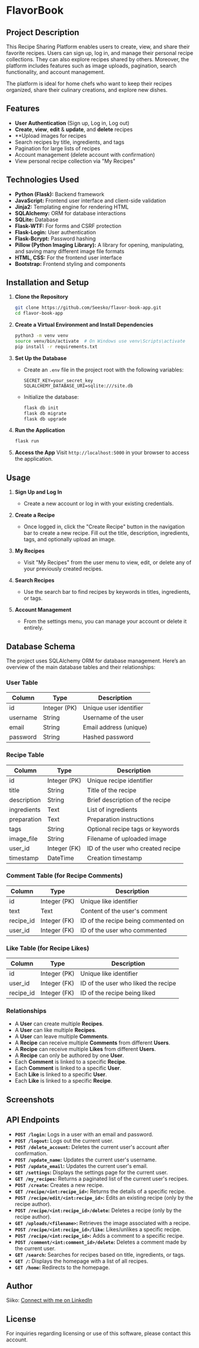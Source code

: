 # FlavorBook

## Project Description
This Recipe Sharing Platform enables users to create, view, and share their favorite recipes. Users can sign up, log in, and manage their personal recipe collections. They can also explore recipes shared by others. Moreover, the platform includes features such as image uploads, pagination, search functionality, and account management.

The platform is ideal for home chefs who want to keep their recipes organized, share their culinary creations, and explore new dishes.

## Features
- **User Authentication** (Sign up, Log in, Log out)
- **Create**, **view**, **edit** & **update**, and **delete** recipes
- **Upload images for recipes
- Search recipes by title, ingredients, and tags
- Pagination for large lists of recipes
- Account management (delete account with confirmation)
- View personal recipe collection via "My Recipes"

## Technologies Used
- **Python (Flask):** Backend framework
- **JavaScript:** Frontend user interface and client-side validation
- **Jinja2:** Templating engine for rendering HTML
- **SQLAlchemy:** ORM for database interactions
- **SQLite:** Database
- **Flask-WTF:** For forms and CSRF protection
- **Flask-Login:** User authentication
- **Flask-Bcrypt:** Password hashing
- **Pillow (Python Imaging Library):** A library for opening, manipulating, and saving many different image file formats
- **HTML, CSS:** For the frontend user interface
- **Bootstrap:** Frontend styling and components

## Installation and Setup
1. **Clone the Repository**
    ```bash
    git clone https://github.com/Seesko/flavor-book-app.git
    cd flavor-book-app
    ```

2. **Create a Virtual Environment and Install Dependencies**
    ```bash
    python3 -m venv venv
    source venv/bin/activate  # On Windows use venv\Scripts\activate
    pip install -r requirements.txt
    ```

3. **Set Up the Database**
    - Create an `.env` file in the project root with the following variables:
      ```
      SECRET_KEY=your_secret_key
      SQLALCHEMY_DATABASE_URI=sqlite:///site.db
      ```
    - Initialize the database:
      ```bash
      flask db init
      flask db migrate
      flask db upgrade
      ```

4. **Run the Application**
    ```bash
    flask run
    ```

5. **Access the App**
    Visit `http://localhost:5000` in your browser to access the application.

## Usage
1. **Sign Up and Log In**
   - Create a new account or log in with your existing credentials.

2. **Create a Recipe**
   - Once logged in, click the "Create Recipe" button in the navigation bar to create a new recipe. Fill out the title, description, ingredients, tags, and optionally upload an image.

3. **My Recipes**
   - Visit "My Recipes" from the user menu to view, edit, or delete any of your previously created recipes.

4. **Search Recipes**
   - Use the search bar to find recipes by keywords in titles, ingredients, or tags.

5. **Account Management**
   - From the settings menu, you can manage your account or delete it entirely.

## Database Schema

The project uses SQLAlchemy ORM for database management. Here’s an overview of the main database tables and their relationships:

### User Table
| Column    | Type           | Description                |
|-----------|----------------|----------------------------|
| id        | Integer (PK)   | Unique user identifier     |
| username  | String         | Username of the user       |
| email     | String         | Email address (unique)     |
| password  | String         | Hashed password            |

### Recipe Table
| Column      | Type           | Description                        |
|-------------|----------------|------------------------------------|
| id          | Integer (PK)   | Unique recipe identifier           |
| title       | String         | Title of the recipe                |
| description | String         | Brief description of the recipe    |
| ingredients | Text           | List of ingredients                |
| preparation | Text           | Preparation instructions           |
| tags        | String         | Optional recipe tags or keywords   |
| image_file  | String         | Filename of uploaded image         |
| user_id     | Integer (FK)   | ID of the user who created recipe  |
| timestamp   | DateTime       | Creation timestamp                 |

### Comment Table (for Recipe Comments)
| Column    | Type           | Description                        |
|-----------|----------------|------------------------------------|
| id        | Integer (PK)   | Unique like identifier             |
| text      | Text           | Content of the user's comment      |
| recipe_id | Integer (FK)   | ID of the recipe being commented on|
| user_id   | Integer (FK)   | ID of the user who commented       |

### Like Table (for Recipe Likes)
| Column    | Type           | Description                        |
|-----------|----------------|------------------------------------|
| id        | Integer (PK)   | Unique like identifier             |
| user_id   | Integer (FK)   | ID of the user who liked the recipe|
| recipe_id | Integer (FK)   | ID of the recipe being liked       |

### Relationships
- A **User** can create multiple **Recipes**.
- A **User** can like multiple **Recipes**.
- A **User** can leave multiple **Comments**.
- A **Recipe** can receive multiple **Comments** from different **Users**.
- A **Recipe** can receive multiple **Likes** from different **Users**.
- A **Recipe** can only be authored by one **User**.
- Each **Comment** is linked to a specific **Recipe**.
- Each **Comment** is linked to a specific **User**.
- Each **Like** is linked to a specific **User**.
- Each **Like** is linked to a specific **Recipe**.


## Screenshots



## API Endpoints
- **`POST /login`:** Logs in a user with an email and password.
- **`POST /logout`:** Logs out the current user.
- **`POST /delete_account`:** Deletes the current user's account after confirmation.
- **`POST /update_name`:** Updates the current user's username.
- **`POST /update_email`:** Updates the current user's email.
- **`GET /settings`:** Displays the settings page for the current user.
- **`GET /my_recipes`:** Returns a paginated list of the current user's recipes.
- **`POST /create`:** Creates a new recipe.
- **`GET /recipe/<int:recipe_id>`:** Returns the details of a specific recipe.
- **`POST /recipe/edit/<int:recipe_id>`:** Edits an existing recipe (only by the recipe author).
- **`POST /recipe/<int:recipe_id>/delete`:** Deletes a recipe (only by the recipe author).
- **`GET /uploads/<filename>`:** Retrieves the image associated with a recipe.
- **`POST /recipe/<int:recipe_id>/like`:** Likes/unlikes a specific recipe.
- **`POST /recipe/<int:recipe_id>`:** Adds a comment to a specific recipe.
- **`POST /comment/<int:comment_id>/delete`:** Deletes a comment made by the current user.
- **`GET /search`:** Searches for recipes based on title, ingredients, or tags.
- **`GET /`:** Displays the homepage with a list of all recipes.
- **`GET /home`:** Redirects to the homepage.

## Author
Siiko: [Connect with me on LinkedIn](https://www.linkedin.com/in/siiko/)

## License
For inquiries regarding licensing or use of this software, please contact this account.
